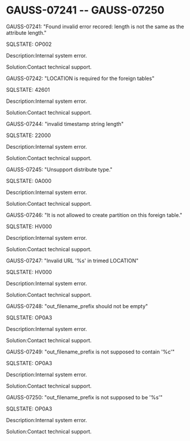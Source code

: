 # GAUSS-07241 -- GAUSS-07250<a name="EN-US_TOPIC_0302073360"></a>

GAUSS-07241: "Found invalid error recored: length is not the same as the attribute length."

SQLSTATE: OP002

Description:Internal system error.

Solution:Contact technical support.

GAUSS-07242: "LOCATION is required for the foreign tables"

SQLSTATE: 42601

Description:Internal system error.

Solution:Contact technical support.

GAUSS-07244: "invalid timestamp string length"

SQLSTATE: 22000

Description:Internal system error.

Solution:Contact technical support.

GAUSS-07245: "Unsupport distribute type."

SQLSTATE: 0A000

Description:Internal system error.

Solution:Contact technical support.

GAUSS-07246: "It is not allowed to create partition on this foreign table."

SQLSTATE: HV000

Description:Internal system error.

Solution:Contact technical support.

GAUSS-07247: "Invalid URL '%s' in trimed LOCATION"

SQLSTATE: HV000

Description:Internal system error.

Solution:Contact technical support.

GAUSS-07248: "out\_filename\_prefix should not be empty"

SQLSTATE: OP0A3

Description:Internal system error.

Solution:Contact technical support.

GAUSS-07249: "out\_filename\_prefix is not supposed to contain '%c'"

SQLSTATE: OP0A3

Description:Internal system error.

Solution:Contact technical support.

GAUSS-07250: "out\_filename\_prefix is not supposed to be '%s'"

SQLSTATE: OP0A3

Description:Internal system error.

Solution:Contact technical support.

